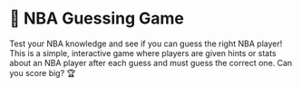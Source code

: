 # 🏀 NBA Guessing Game

Test your NBA knowledge and see if you can guess the right NBA player! This is a simple, interactive game where players are given hints or stats about an NBA player after each guess and must guess the correct one. Can you score big? 🏆
